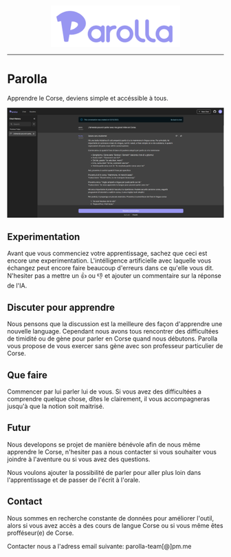 <div style="text-align:center;">
  <img src="public/logo_dark.png" alt="Logo" width="300">
</div>

----- 


# Parolla

Apprendre le Corse, deviens simple et accéssible à tous.

![Alt text](public/app-example.png)


## Experimentation

Avant que vous commenciez votre apprentissage, sachez que ceci est encore une experimentation. L'intélligence artificielle avec laquelle vous échangez peut encore faire beaucoup d'erreurs dans ce qu'elle vous dit. N'hesiter pas a mettre un :thumbsup: ou :thumbsdown: et ajouter un commentaire sur la réponse de l'IA.


## Discuter pour apprendre

Nous pensons que la discussion est la meilleure des façon d'apprendre une nouvelle language. Cependant nous avons tous rencontrer des difficultées de timidité ou de gène pour parler en Corse quand nous débutons. Parolla vous propose de vous exercer sans gène avec son professeur particulier de Corse.


## Que faire

Commencer par lui parler lui de vous. Si vous avez des difficultées a comprendre quelque chose, dîtes le clairement, il vous accompagneras jusqu'à que la notion soit maitrisé.


## Futur

Nous developons se projet de manière bénévole afin de nous même apprendre le Corse, n'hesiter pas a nous contacter si vous souhaiter vous joindre à l'aventure ou si vous avez des questions.

Nous voulons ajouter la possibilité de parler pour aller plus loin dans l'apprentissage et de passer de l'écrit à l'orale.


## Contact

Nous sommes en recherche constante de données pour améliorer l'outil, alors si vous avez accès a des cours de langue Corse ou si vous même êtes profféseur(e) de Corse.

Contacter nous a l'adress email suivante: parolla-team[@]pm.me
